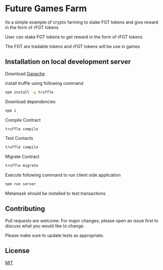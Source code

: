 # Future Games Farm

Its a simple example of crypto farming to stake FGT tokens and give reward in the form of rFGT tokens

User can stake FGT tokens to get reward in the form of rFGT tokens

The FGT are tradable tokens and rFGT tokens will be use in games


## Installation on local development server


Download [Ganache](https://www.trufflesuite.com/ganache)

install truffle using following command

```bash
npm install -g truffle
```

Download dependencies

```bash
npm i
```

Compile Contract

```bash
truffle compile
```

Test Contacts

```bash
truffle compile
```

Migrate Contract

```bash
truffle migrate
```

Execute following command to run client side application

```bash
npm run server
```
Metamask should be installed to test transactions

## Contributing
Pull requests are welcome. For major changes, please open an issue first to discuss what you would like to change.

Please make sure to update tests as appropriate.

## License
[MIT](https://choosealicense.com/licenses/mit/)